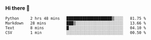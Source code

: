 ### Hi there 👋

<!--START_SECTION:waka-->

```txt
Python     2 hrs 48 mins   ████████████████████▒░░░░   81.75 %
Markdown   28 mins         ███▒░░░░░░░░░░░░░░░░░░░░░   13.66 %
Text       8 mins          █░░░░░░░░░░░░░░░░░░░░░░░░   04.10 %
CSV        1 min           ░░░░░░░░░░░░░░░░░░░░░░░░░   00.50 %
```

<!--END_SECTION:waka-->


<!--
**AnkelMauCastillo/AnkelMauCastillo** is a ✨ _special_ ✨ repository because its `README.md` (this file) appears on your GitHub profile.

Here are some ideas to get you started:

- 🔭 I’m currently working on ...
- 🌱 I’m currently learning ...
- 👯 I’m looking to collaborate on ...
- 🤔 I’m looking for help with ...
- 💬 Ask me about ...
- 📫 How to reach me: ...
- 😄 Pronouns: ...
- ⚡ Fun fact: ...
-->
